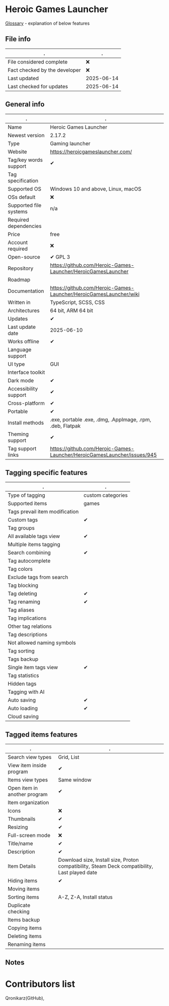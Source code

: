 # Heroic Games Launcher
[Glossary](glossary.md) - explanation of below features

## File info
. | . |
---|---
File considered complete | ❌
Fact checked by the developer | ❌
Last updated | 2025-06-14
Last checked for updates | 2025-06-14

## General info
. | . |
---|---
Name | Heroic Games Launcher
Newest version | 2.17.2
Type | Gaming launcher
Website | https://heroicgameslauncher.com/
Tag/key words support | ✔
Tag specification | 
Supported OS | Windows 10 and above, Linux, macOS
OSs default | ❌
Supported file systems | n/a
Required dependencies | 
Price | free
Account required | ❌
Open-source | ✔ GPL 3
Repository | https://github.com/Heroic-Games-Launcher/HeroicGamesLauncher
Roadmap | 
Documentation | https://github.com/Heroic-Games-Launcher/HeroicGamesLauncher/wiki
Written in | TypeScript, SCSS, CSS
Architectures | 64 bit, ARM 64 bit
Updates | ✔
Last update date | 2025-06-10
Works offline | ✔
Language support | 
UI type | GUI
Interface toolkit | 
Dark mode | ✔
Accessibility support | ✔
Cross-platform | ✔
Portable | ✔
Install methods | .exe, portable .exe, .dmg, .AppImage, .rpm, .deb, Flatpak
Theming support | ✔
Tag support links | https://github.com/Heroic-Games-Launcher/HeroicGamesLauncher/issues/945

## Tagging specific features
. | . |
---|---
Type of tagging | custom categories
Supported items | games
Tags prevail item modification | 
Custom tags | ✔
Tag groups | 
All available tags view | ✔
Multiple items tagging | 
Search combining | ✔
Tag autocomplete | 
Tag colors | 
Exclude tags from search | 
Tag blocking | 
Tag deleting | ✔
Tag renaming | ✔
Tag aliases | 
Tag implications | 
Other tag relations | 
Tag descriptions | 
Not allowed naming symbols | 
Tag sorting | 
Tags backup | 
Single item tags view | ✔
Tag statistics | 
Hidden tags | 
Tagging with AI | 
Auto saving | ✔
Auto loading | ✔
Cloud saving | 

## Tagged items features
. | . |
---|---
Search view types | Grid, List
View item inside program | ✔
Items view types | Same window
Open item in another program | ✔
Item organization | 
Icons | ❌
Thumbnails | ✔
Resizing | ✔
Full-screen mode | ❌
Title/name | ✔
Description | ✔
Item Details | Download size, Install size, Proton compatibility, Steam Deck compatibility, Last played date
Hiding items | ✔
Moving items | 
Sorting items | A-Z, Z-A, Install status
Duplicate checking | 
Items backup | 
Copying items | 
Deleting items | 
Renaming items | 

## Notes


# Contributors list
Qronikarz(GitHub), 
